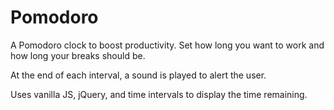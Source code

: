 # Pomodoro

A Pomodoro clock to boost productivity. Set how long you want to work and how long your breaks should be.

At the end of each interval, a sound is played to alert the user.

Uses vanilla JS, jQuery, and time intervals to display the time remaining.
